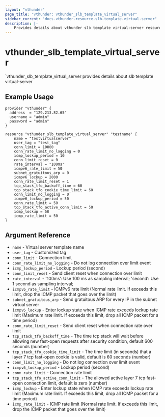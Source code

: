 ```yaml
---
layout: "vthunder"
page_title: "vthunder: vthunder_slb_template_virtual_server"
sidebar_current: "docs-vthunder-resource-slb-template-virtual-server"
description: |-
    Provides details about vthunder slb template virtual-server resource for A10
---
```


# vthunder\_slb\_template\_virtual_server

`vthunder_slb_template_virtual_server provides details about slb template virtual-server
## Example Usage


```hcl
provider "vthunder" {
  address  = "129.213.82.65"
  username = "admin"
  password = "admin"
}

resource "vthunder_slb_template_virtual_server" "testname" {
	name = "testvirtualserver"
	user_tag = "test_tag"
	conn_limit = 10000
	conn_rate_limit_no_logging = 0
	icmp_lockup_period = 10
	conn_limit_reset = 0
	rate_interval = "100ms"
	icmpv6_rate_limit = 50
	subnet_gratuitous_arp = 0
	icmpv6_lockup = 2000
	conn_rate_limit_reset = 1
	tcp_stack_tfo_backoff_time = 60
	tcp_stack_tfo_cookie_time_limit = 60
	conn_limit_no_logging = 0
	icmpv6_lockup_period = 50
	conn_rate_limit = 50
	tcp_stack_tfo_active_conn_limit = 50
	icmp_lockup = 50
	icmp_rate_limit = 50
}
```

## Argument Reference

* `name` - Virtual server template name
* `user_tag` - Customized tag
* `conn_limit` - Connection limit
* `conn_rate_limit_no_logging` - Do not log connection over limit event
* `icmp_lockup_period` - Lockup period (second)
* `conn_limit_reset` - Send client reset when connection over limit
* `rate_interval` - '100ms’: Use 100 ms as sampling interval; 'second’: Use 1 second as sampling interval;
* `icmpv6_rate_limit` - ICMPv6 rate limit (Normal rate limit. If exceeds this limit, drop the ICMP packet that goes over the limit)
* `subnet_gratuitous_arp` - Send gratuitous ARP for every IP in the subnet virtual server
* `icmpv6_lockup` - Enter lockup state when ICMP rate exceeds lockup rate limit (Maximum rate limit. If exceeds this limit, drop all ICMP packet for a time period)
* `conn_rate_limit_reset` - Send client reset when connection rate over limit
* `tcp_stack_tfo_backoff_time` - The time tcp stack will wait before allowing new fast-open requests after security condition, default 600 seconds (number)
* `tcp_stack_tfo_cookie_time_limit` - The time limit (in seconds) that a layer 7 tcp fast-open cookie is valid, default is 60 seconds (number)
* `conn_limit_no_logging` - Do not log connection over limit event
* `icmpv6_lockup_period` - Lockup period (second)
* `conn_rate_limit` - Connection rate limit
* `tcp_stack_tfo_active_conn_limit` - The allowed active layer 7 tcp fast-open connection limit, default is zero (number)
* `icmp_lockup` - Enter lockup state when ICMP rate exceeds lockup rate limit (Maximum rate limit. If exceeds this limit, drop all ICMP packet for a time period)
* `icmp_rate_limit` - ICMP rate limit (Normal rate limit. If exceeds this limit, drop the ICMP packet that goes over the limit)
